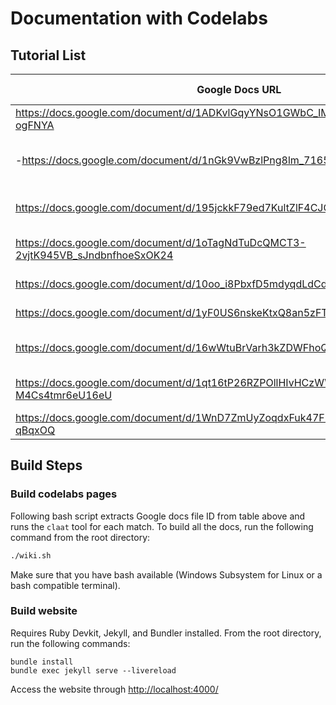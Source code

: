 # Documentation with Codelabs

## Tutorial List

| Google Docs URL | Page Description |
| --------------- | ---------------- |
| https://docs.google.com/document/d/1ADKvlGqyYNsO1GWbC_IMLlUqDtyXbufTBUpS-ogFNYA | "ssh setup" |
| -https://docs.google.com/document/d/1nGk9VwBzlPng8lm_7165-hJBXtyRAjDdx1t0fhqv6xE | "local dev containers" (incomplete for now) |
| https://docs.google.com/document/d/195jckkF79ed7KultZlF4CJOO2nda3y3Vjm5ISLy_b1k | "dev container with vscode" |
| https://docs.google.com/document/d/1oTagNdTuDcQMCT3-2vjtK945VB_sJndbnfhoeSxOK24 | "dev container management" |
| https://docs.google.com/document/d/10oo_i8PbxfD5mdyqdLdCdvSJ_DFhRi7E5HRG2iagrZU | "file management" |
| https://docs.google.com/document/d/1yF0US6nskeKtxQ8an5zFTD3OvLwK6Eg2aI2ZcDiqKB0 | "job management" |
| https://docs.google.com/document/d/16wWtuBrVarh3kZDWFhoQt3M_pVxf5t6GhvIci9KRyqI | "printer driver installation - windows" |
| https://docs.google.com/document/d/1qt16tP26RZPOllHIvHCzWWv1KS7-M4Cs4tmr6eU16eU | "printer driver installation - macOS" |
| https://docs.google.com/document/d/1WnD7ZmUyZoqdxFuk47FHCdjoTVAfQJxDqoCi-qBqxOQ | "printer use" |


## Build Steps

### Build codelabs pages

Following bash script extracts Google docs file ID from table above and runs the `claat` tool for each match.  To build all the docs, run the following command from the root directory:

```bash
./wiki.sh
```

Make sure that you have bash available (Windows Subsystem for Linux or a bash compatible terminal).

### Build website

Requires Ruby Devkit, Jekyll, and Bundler installed.  From the root directory, run the following commands:

```
bundle install
bundle exec jekyll serve --livereload
```

Access the website through [http://localhost:4000/](http://localhost:4000/)
